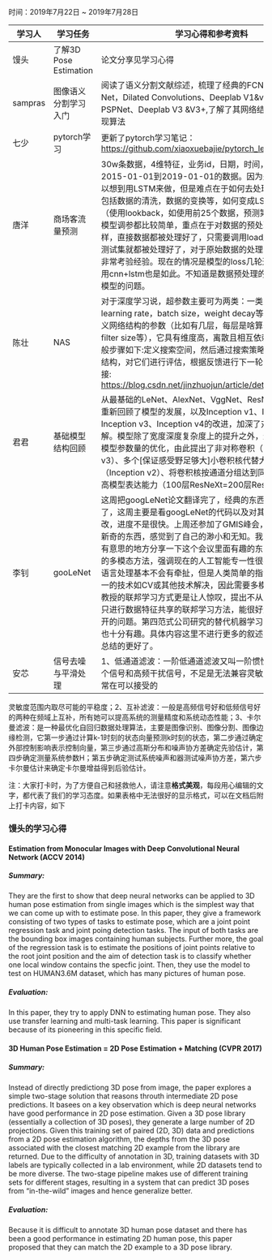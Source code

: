 时间：2019年7月22日 ~ 2019年7月28日

学习人|学习任务|学习心得和参考资料
------ | ------ | ------ 
馒头 | 了解3D Pose Estimation | 论文分享见学习心得
sampras | 图像语义分割学习入门 | 阅读了语义分割文献综述，梳理了经典的FCN、Segnet、U-Net，Dilated Convolutions、Deeplab V1&v2、RefinNet、PSPNet、Deeplab V3 &V3+,了解了其网络结构，下一步待复现算法
七少| pytorch学习 | 更新了pytorch学习笔记：https://github.com/xiaoxuebajie/pytorch_learning
唐洋 | 商场客流量预测 | 30w条数据，4维特征，业务id，日期，时间，流量。从2015-01-01到2019-01-01的数据。因为是时序数据，所以想到用LSTM来做，但是难点在于如何去处理原始的数据，包括数据的清洗，数据的变换等，如何变成LSTM的输入格式（使用lookback，如使用前25个数据，预测第26个数据）。模型调参都比较简单，重点在于对数据的预处理，不像学tf那样，直接数据都被处理好了，只需要调用load_data()训练和测试集就都被处理好了，对于原始数据的处理真心有点难度，非常考验经验。现在的情况是模型的loss几轮迭代就不动了，用cnn+lstm也是如此。不知道是数据预处理的有问题，还是模型的问题。
陈壮| NAS | 对于深度学习说，超参数主要可为两类：一类是训练参数（如learning rate，batch size，weight decay等）；另一类是定义网络结构的参数（比如有几层，每层是啥算子，卷积中的filter size等），它具有维度高，离散且相互依赖等特点. 其一般步骤如下:定义搜索空间，然后通过搜索策略找出候选网络结构，对它们进行评估，根据反馈进行下一轮的搜索. 参考链接: https://blog.csdn.net/jinzhuojun/article/details/84698471
君君 | 基础模型结构回顾 | 从最基础的LeNet、AlexNet、VggNet、ResNet到ResNeXt重新回顾了模型的发展，以及Inception v1、Inception v2、Inception v3、Inception v4的改进，加深了对网络模型的理解。模型除了宽度深度复杂度上的提升之外，还兼顾计算量及模型参数量的优化，由此提出了非对称卷积（Inception v3）、多个[保证感受野足够大]小卷积核代替大卷积核（Inception v2）、将卷积核按通道分组达到同参数规模下提高模型表达能力（100层ResNeXt=200层ResNet）。
李钊 |gooLeNet |这周把googLeNet论文翻译完了，经典的东西在上周已经说过了，这周主要是看googLeNet的代码以及对其进行结构上的修改，进度不是很快。上周还参加了GMIS峰会，看到了非常多新奇的东西，感觉到了自己的渺小和无知。我下面挑几个比较有意思的地方分享一下这个会议里面有趣的东西。贾佳亚教授的多模态方法，强调现在的人工智能专一性很强，CV和自然语言处理基本不会有牵扯，但是人类简单的指令缺不能依靠单一的技术如CV或其他技术解决，因此需要多模态方法。杨强教授的联邦学习方式更是让人惊叹，提出不从底层数据共享，只进行数据特征共享的联邦学习方法，能很好解决数据不能公开的问题。第四范式公司研究的替代机器学习专家的研究方向也十分有趣。具体内容这里不进行更多的叙述，机器之心已经总结的更好了。
安芯 |信号去噪与平滑处理 | 1、低通道滤波：一阶低通道滤波又叫一阶惯性滤波适用于单个信号和高频干扰信号，不足是无法兼容灵敏度和平稳度，通常在可以接受的
灵敏度范围内取尽可能的平稳度；2、互补滤波：一般是高频信号好和低频信号好的两种在频域上互补，所有她可以提高系统的测量精度和系统动态性能；3、卡尔曼滤波：是一种最优化自回归数据处理算法，主要是图像识别、图像分割、图像边缘检测，它第一步通过计算k-1时刻的状态向量预测k时刻的状态，第二步通过确定外部控制影响表示控制向量，第三步通过高斯分布和噪声协方差确定先验估计，第四步确定测量系统参数H；第五步确定测试系统噪声和器测试噪声协方差，第六步卡尔曼估计来确定卡尔曼增益得到后验估计。

注：大家打卡时，为了方便自己和拯救他人，请注意**格式美观**，每段用心编辑的文字，都代表了我们的学习态度。如果表格中无法很好的显示格式，可以在文档后附上打卡内容，如下

### 馒头的学习心得
#### Estimation from Monocular Images with Deep Convolutional Neural Network (ACCV 2014)
##### Summary:
They are the first to show that deep neural networks can be applied to 3D human pose estimation from single images which is the simplest way that we can come up with to estimate pose. In this paper, they give a framework consisting of two types of tasks to estimate pose, which are a joint point regression task and joint poing detection tasks. The input of both tasks are the bounding box images containing human subjects. Further more, the goal of the regression task is to estimate the positions of joint points relative to the root joint position and the aim of detection task is to classify whether one local window contains the specfic joint. Then, they use the model to test on HUMAN3.6M dataset, which has many pictures of human pose.
##### Evaluation:
In this paper, they try to apply DNN to estimating human pose. They also use transfer learning and multi-task learning. This paper is significant because of its pioneering in this specific field.

#### 3D Human Pose Estimation = 2D Pose Estimation + Matching (CVPR 2017)
##### Summary:
Instead of directly predictiong 3D pose from image, the paper explores a simple two-stage solution that reasons throuth intermediate 2D pose predictions. It basees on a key observation which is deep neural networks have good performance in 2D pose estimation. Given a 3D pose library (essentially a collection of 3D poses), they generate a large number of 2D projections. Given this training set of paired (2D, 3D) data and predictions from a 2D pose estimation algorithm, the depths from the 3D pose associated with the closest matching 2D example from the library are returned. Due to the difficulty of annotation in 3D, training datasets with 3D labels are typically collected in a lab environment, while 2D datasets tend to be more diverse. The two-stage pipeline makes use of different training sets for different stages, resulting in a system that can predict 3D poses from “in-the-wild” images and hence generalize better.
##### Evaluation:
Because it is difficult to annotate 3D human pose dataset and there has been a good performance in estimating 2D human pose, this paper proposed that they can match the 2D example to a 3D pose library. 
